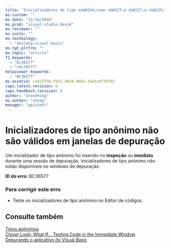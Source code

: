 ```yaml
---
title: "Inicializadores de tipo an&#244;nimo n&#227;o s&#227;o v&#225;lidos em janelas de depura&#231;&#227;o | Microsoft Docs"
ms.custom: ""
ms.date: "11/16/2016"
ms.prod: "visual-studio-dev14"
ms.reviewer: ""
ms.suite: ""
ms.technology: 
  - "devlang-visual-basic"
ms.tgt_pltfrm: ""
ms.topic: "article"
f1_keywords: 
  - "bc36577"
  - "vbc36577"
helpviewer_keywords: 
  - "BC36577"
ms.assetid: c16c5f56-fd41-4058-9d43-35e5c0f7bf03
caps.latest.revision: 6
caps.handback.revision: 6
author: "stevehoag"
ms.author: "shoag"
manager: "wpickett"
---
```

# Inicializadores de tipo an&#244;nimo n&#227;o s&#227;o v&#225;lidos em janelas de depura&#231;&#227;o
Um inicializador de tipo anônimo foi inserido no **inspeção** ou **imediato** durante uma sessão de depuração. Inicializadores de tipo anônimo não estão disponíveis no windows de depuração.  
  
 **ID do erro:** BC36577  
  
### Para corrigir este erro  
  
-   Teste os inicializadores de tipo anônimo no Editor de códigos.  
  
## Consulte também  
 [Tipos anônimos](../../visual-basic/programming-guide/language-features/objects-and-classes/anonymous-types.md)   
 [Closer Look: What If... Testing Code in the Immediate Window](http://msdn.microsoft.com/pt-br/3613a627-09a4-44e1-9cc2-f2a29f4e0744)   
 [Depurando o aplicativo do Visual Basic](../../visual-basic/developing-apps/debugging.md)